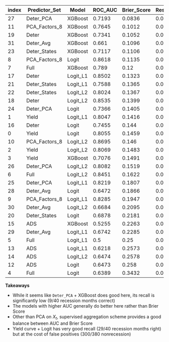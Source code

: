 |index|Predictor\_Set|Model|ROC\_AUC|Brier\_Score|Resolution|Reliability|Uncertainty|Num\_Forecasts|
|---|---|---|---|---|---|---|---|---|
|27|Deter\_PCA|XGBoost|0\.7193|0\.0836|0\.0128|0\.0109|0\.0862|420|
|11|PCA\_Factors\_8|XGBoost|0\.7645|0\.1012|0\.0104|0\.0264|0\.0862|420|
|19|Deter|XGBoost|0\.7341|0\.1052|0\.0085|0\.0288|0\.0862|420|
|31|Deter\_Avg|XGBoost|0\.661|0\.1096|0\.0052|0\.0291|0\.0862|420|
|23|Deter\_States|XGBoost|0\.7117|0\.1106|0\.0103|0\.0352|0\.0862|420|
|8|PCA\_Factors\_8|Logit|0\.8618|0\.1135|0\.0185|0\.0456|0\.0862|420|
|7|Full|XGBoost|0\.789|0\.12|0\.0079|0\.0432|0\.0862|420|
|17|Deter|Logit\_L1|0\.8502|0\.1323|0\.0157|0\.0627|0\.0862|420|
|21|Deter\_States|Logit\_L1|0\.7588|0\.1365|0\.0099|0\.0599|0\.0862|420|
|22|Deter\_States|Logit\_L2|0\.8024|0\.1367|0\.0132|0\.0628|0\.0862|420|
|18|Deter|Logit\_L2|0\.8535|0\.1399|0\.0155|0\.0701|0\.0862|420|
|24|Deter\_PCA|Logit|0\.7366|0\.1405|0\.0115|0\.0645|0\.0862|420|
|1|Yield|Logit\_L1|0\.8047|0\.1416|0\.015|0\.0706|0\.0862|420|
|16|Deter|Logit|0\.7455|0\.144|0\.01|0\.0674|0\.0862|420|
|0|Yield|Logit|0\.8055|0\.1459|0\.0174|0\.0764|0\.0862|420|
|10|PCA\_Factors\_8|Logit\_L2|0\.8695|0\.146|0\.0165|0\.0775|0\.0862|420|
|2|Yield|Logit\_L2|0\.8069|0\.1483|0\.0155|0\.077|0\.0862|420|
|3|Yield|XGBoost|0\.7076|0\.1491|0\.0054|0\.0699|0\.0862|420|
|26|Deter\_PCA|Logit\_L2|0\.8082|0\.1519|0\.0111|0\.0777|0\.0862|420|
|6|Full|Logit\_L2|0\.8451|0\.1622|0\.0112|0\.0888|0\.0862|420|
|25|Deter\_PCA|Logit\_L1|0\.8219|0\.1807|0\.0132|0\.1072|0\.0862|420|
|28|Deter\_Avg|Logit|0\.6472|0\.1866|0\.0049|0\.1044|0\.0862|420|
|9|PCA\_Factors\_8|Logit\_L1|0\.8285|0\.1947|0\.0092|0\.1198|0\.0862|420|
|30|Deter\_Avg|Logit\_L2|0\.6684|0\.2095|0\.0024|0\.1258|0\.0862|420|
|20|Deter\_States|Logit|0\.6878|0\.2181|0\.0038|0\.1357|0\.0862|420|
|15|ADS|XGBoost|0\.5255|0\.2263|0\.0009|0\.1416|0\.0862|420|
|29|Deter\_Avg|Logit\_L1|0\.6742|0\.2285|0\.0044|0\.1456|0\.0862|420|
|5|Full|Logit\_L1|0\.5|0\.25|0\.0|0\.1638|0\.0862|420|
|13|ADS|Logit\_L1|0\.6218|0\.2573|0\.0013|0\.1727|0\.0862|420|
|14|ADS|Logit\_L2|0\.6474|0\.2578|0\.0023|0\.1743|0\.0862|420|
|12|ADS|Logit|0\.6473|0\.258|0\.0023|0\.1745|0\.0862|420|
|4|Full|Logit|0\.6389|0\.3432|0\.0028|0\.26|0\.0862|420|

**Takeaways**
- While it seems like `Deter_PCA` + XGBoost does good here, its recall is significantly low (9/40 recession months correct)
- The models with higher AUC generally do better here rather than Brier Score
- Other than PCA on $X_t$, supervised aggregation scheme provides a good balance between AUC and Brier Score
- Yield curve + Logit has very good recall (29/40 recession months right) but at the cost of false positives (300/380 nonrecession)
